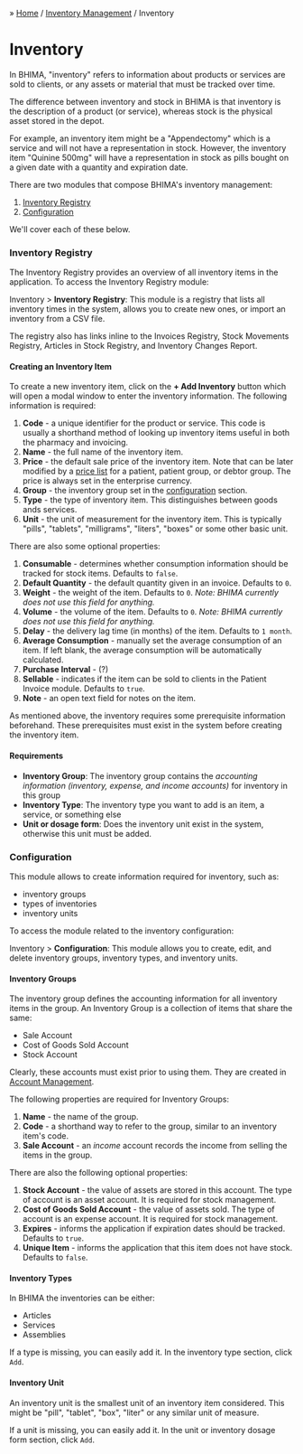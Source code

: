 &raquo; [Home](../index.md) / [Inventory Management](./index.md) / Inventory

# Inventory

In BHIMA, "inventory" refers to information about products or services are sold to clients, or any assets or material that must be tracked over time.

The difference between inventory and stock in BHIMA is that inventory is the description of a product (or service), whereas stock is the physical asset stored in the depot.

For example, an inventory item might be a "Appendectomy" which is a service and will not have a representation in stock.  However, the inventory item "Quinine 500mg" will have a representation in stock as pills bought on a given date with a quantity and expiration date.

There are two modules that compose BHIMA's inventory management:

1. [Inventory Registry](#inventory-registry)
2. [Configuration](#configuration)

We'll cover each of these below.

### Inventory Registry

The Inventory Registry provides an overview of all inventory items in the application.  To access the Inventory Registry module:

<div class="bs-callout bs-callout-success">
  <p>
    Inventory > <strong>Inventory Registry</strong>: This module is a registry that lists all inventory times in the system, allows you to create new ones, or import an inventory from a CSV file.
  </p>
</div>

The registry also has links inline to the Invoices Registry, Stock Movements Registry, Articles in Stock Registry, and Inventory Changes Report.


#### Creating an Inventory Item

To create a new inventory item, click on the **+ Add Inventory** button which will open a modal window to enter the inventory information.  The following information is required:

1. **Code** - a unique identifier for the product or service.  This code is usually a shorthand method of looking up inventory items useful in both the pharmacy and invoicing.
2. **Name** - the full name of the inventory item.
3. **Price** - the default sale price of the inventory item.  Note that can be later modified by a [price list](#) for a patient, patient group, or debtor group.  The price is always set in the enterprise currency.
4. **Group** - the inventory group set in the [configuration](#configuration) section.
5. **Type** - the type of inventory item. This distinguishes between goods ands services.
6. **Unit** - the unit of measurement for the inventory item.  This is typically "pills", "tablets", "milligrams", "liters", "boxes" or some other basic unit.

There are also some optional properties:

1. **Consumable** - determines whether consumption information should be tracked for stock items.  Defaults to `false`.
2. **Default Quantity** - the default quantity given in an invoice.  Defaults to `0`.
3. **Weight** - the weight of the item.   Defaults to `0`. _Note: BHIMA currently does not use this field for anything._
4. **Volume** - the volume of the item.  Defaults to `0`. _Note: BHIMA currently does not use this field for anything._
5. **Delay** - the delivery lag time (in months) of the item.  Defaults to `1 month`.
6. **Average Consumption** - manually set the average consumption of an item.  If left blank, the average consumption will be automatically calculated.
7. **Purchase Interval** - (?)
8. **Sellable** - indicates if the item can be sold to clients in the Patient Invoice module. Defaults to `true`.
9. **Note** - an open text field for notes on the item.

As mentioned above, the inventory requires some prerequisite information beforehand. These prerequisites must exist in the system before creating the inventory item.

<div class="bs-callout bs-callout-warning">
  <h4>Requirements</h4>
  <ul>
    <li>
      <strong>Inventory Group</strong>: The inventory group contains the <em>accounting information (inventory, expense, and income accounts)</em> for inventory in this group
    </li>
    <li>
      <strong>Inventory Type</strong>: The inventory type you want to add is an item, a service, or something else
    </li>
    <li>
      <strong>Unit or dosage form</strong>: Does the inventory unit exist in the system, otherwise this unit must be added.
    </li>
  </ul>
</div>

### Configuration

This module allows to create information required for inventory, such as:
- inventory groups
- types of inventories
- inventory units

To access the module related to the inventory configuration:

<div class="bs-callout bs-callout-success">
  <p>
  Inventory > <strong>Configuration</strong>: This module allows you to create, edit, and delete inventory groups, inventory types, and inventory units.
  </p>
</div>

#### Inventory Groups

The inventory group defines the accounting information for all inventory items in the group.  An Inventory Group is a collection of items that share the same:

- Sale Account
- Cost of Goods Sold Account
- Stock Account

Clearly, these accounts must exist prior to using them. They are created in [Account Management](../../finance/accounts).

The following properties are required for Inventory Groups:

1. **Name** - the name of the group.
2. **Code** - a shorthand way to refer to the group, similar to an inventory item's code.
3. **Sale Account** - an _income_ account records the income from selling the items in the group.

There are also the following optional properties:

1. **Stock Account** - the value of assets are stored in this account.  The type of account is an asset account.  It is required for stock management.
2. **Cost of Goods Sold Account** - the value of assets sold. The type of account is an expense account.  It is required for stock management.
3. **Expires** - informs the application if expiration dates should be tracked.  Defaults to `true`.
4. **Unique Item** - informs the application that this item does not have stock. Defaults to `false`.

#### Inventory Types

In BHIMA the inventories can be either:

- Articles
- Services
- Assemblies

If a type is missing, you can easily add it. In the inventory type section, click `Add`.

#### Inventory Unit

An inventory unit is the smallest unit of an inventory item considered.  This might be "pill", "tablet", "box", "liter" or any similar unit of measure.

If a unit is missing, you can easily add it. In the unit or inventory dosage form section, click `Add`.
